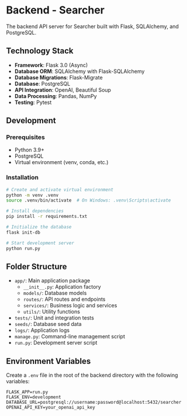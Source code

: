 # Backend - Searcher

The backend API server for Searcher built with Flask, SQLAlchemy, and PostgreSQL.

## Technology Stack

- **Framework**: Flask 3.0 (Async)
- **Database ORM**: SQLAlchemy with Flask-SQLAlchemy
- **Database Migrations**: Flask-Migrate
- **Database**: PostgreSQL
- **API Integration**: OpenAI, Beautiful Soup
- **Data Processing**: Pandas, NumPy
- **Testing**: Pytest

## Development

### Prerequisites

- Python 3.9+
- PostgreSQL
- Virtual environment (venv, conda, etc.)

### Installation

```bash
# Create and activate virtual environment
python -m venv .venv
source .venv/bin/activate  # On Windows: .venv\Scripts\activate

# Install dependencies
pip install -r requirements.txt

# Initialize the database
flask init-db

# Start development server
python run.py
```

## Folder Structure

- `app/`: Main application package
  - `__init__.py`: Application factory
  - `models/`: Database models
  - `routes/`: API routes and endpoints
  - `services/`: Business logic and services
  - `utils/`: Utility functions
- `tests/`: Unit and integration tests
- `seeds/`: Database seed data
- `logs/`: Application logs
- `manage.py`: Command-line management script
- `run.py`: Development server script

## Environment Variables

Create a `.env` file in the root of the backend directory with the following variables:

```
FLASK_APP=run.py
FLASK_ENV=development
DATABASE_URL=postgresql://username:password@localhost:5432/searcher
OPENAI_API_KEY=your_openai_api_key
```
